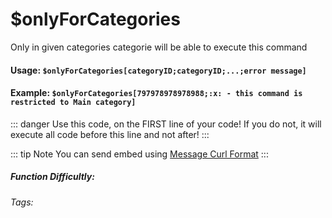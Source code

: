 # $onlyForCategories
Only in given categories categorie will be able to execute this command

#### Usage: `$onlyForCategories[categoryID;categoryID;...;error message]`

#### Example: `$onlyForCategories[797978978978988;:x: - this command is restricted to Main category]`

::: danger
Use this code, on the FIRST line of your code! If you do not, it will execute all code before this line and not after!
:::

::: tip Note
You can send embed using [Message Curl Format](../../CodeReferences/ref.message_curl_format.md)
:::

##### Function Difficultly: <Badge type="warning" text="Medium" vertical="middle" /> 
###### Tags: <Badge type="tip" text="Only If" vertical="middle" /> <Badge type="tip" text="Category restrictions" vertical="middle" /> <Badge type="tip" text="Only Execute if" vertical="middle" />